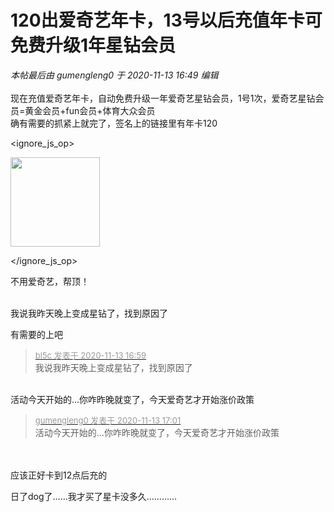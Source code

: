 # 120出爱奇艺年卡，13号以后充值年卡可免费升级1年星钻会员


<i class="pstatus"> 本帖最后由 gumengleng0 于 2020-11-13 16:49 编辑 </i><br />
<br />
现在充值爱奇艺年卡，自动免费升级一年爱奇艺星钻会员，1号1次，爱奇艺星钻会员=黄金会员+fun会员+体育大众会员<br />
确有需要的抓紧上就完了，签名上的链接里有年卡120<br />

<ignore_js_op>

<img id="aimg_141224" aid="141224" src="static/image/common/none.gif" zoomfile="forum.php?mod=attachment&aid=MTQxMjI0fDIyZGNmZGE1fDE2MDk1NDMyMjZ8NDczNDR8NzY2Mjk0&noupdate=yes&nothumb=yes" file="forum.php?mod=attachment&aid=MTQxMjI0fDIyZGNmZGE1fDE2MDk1NDMyMjZ8NDczNDR8NzY2Mjk0&noupdate=yes" class="zoom" onclick="zoom(this, this.src, 0, 0, 0)" width="143" id="aimg_141224" inpost="1" onmouseover="showMenu({'ctrlid':this.id,'pos':'12'})" />

<div class="tip tip_4 aimg_tip" id="aimg_141224_menu" style="position: absolute; display: none" disautofocus="true">
<div class="xs0">
<p><strong>QQ图片20201113163647.jpg</strong> <em class="xg1">(16.83 KB, 下载次数: 0)</em></p>
<p>
<a href="forum.php?mod=attachment&amp;aid=MTQxMjI0fDIyZGNmZGE1fDE2MDk1NDMyMjZ8NDczNDR8NzY2Mjk0&amp;nothumb=yes" target="_blank">下载附件</a>

</p>

<p class="xg1 y">2020-11-13 16:38 上传</p>

</div>
<div class="tip_horn"></div>
</div>

</ignore_js_op>


不用爱奇艺，帮顶！<br />
<br />
<img src="static/image/smiley/default/time.gif" smilieid="15" border="0" alt="" /><img src="static/image/smiley/default/time.gif" smilieid="15" border="0" alt="" /><img src="static/image/smiley/default/time.gif" smilieid="15" border="0" alt="" />

<img src="static/image/smiley/default/sweat.gif" smilieid="10" border="0" alt="" /><br />
我说我昨天晚上变成星钻了，找到原因了<img id="aimg_IKGgk" onclick="zoom(this, this.src, 0, 0, 0)" class="zoom" src="https://cdn.jsdelivr.net/gh/hishis/forum-master/public/images/patch.gif" onmouseover="img_onmouseoverfunc(this)" onload="thumbImg(this)" border="0" alt="" />

有需要的上吧

<div class="quote"><blockquote><font size="2"><a href="https://www.hostloc.com/forum.php?mod=redirect&amp;goto=findpost&amp;pid=9449298&amp;ptid=766294" target="_blank"><font color="#999999">bl5c 发表于 2020-11-13 16:59</font></a></font><br />
我说我昨天晚上变成星钻了，找到原因了</blockquote></div><br />
活动今天开始的...你咋昨晚就变了，今天爱奇艺才开始涨价政策

<div class="quote"><blockquote><font size="2"><a href="https://www.hostloc.com/forum.php?mod=redirect&amp;goto=findpost&amp;pid=9449312&amp;ptid=766294" target="_blank"><font color="#999999">gumengleng0 发表于 2020-11-13 17:01</font></a></font><br />
活动今天开始的...你咋昨晚就变了，今天爱奇艺才开始涨价政策</blockquote></div><br />
<img id="aimg_M953J" onclick="zoom(this, this.src, 0, 0, 0)" class="zoom" src="https://i.loli.net/2020/11/13/WsGUe4SckmbCJ2q.jpg" onmouseover="img_onmouseoverfunc(this)" onload="thumbImg(this)" border="0" alt="" /><br />
<br />
应该正好卡到12点后充的<img src="static/image/smiley/default/lol.gif" smilieid="12" border="0" alt="" /><img id="aimg_eb5TC" onclick="zoom(this, this.src, 0, 0, 0)" class="zoom" src="https://cdn.jsdelivr.net/gh/hishis/forum-master/public/images/patch.gif" onmouseover="img_onmouseoverfunc(this)" onload="thumbImg(this)" border="0" alt="" />

日了dog了……我才买了星卡没多久…………
